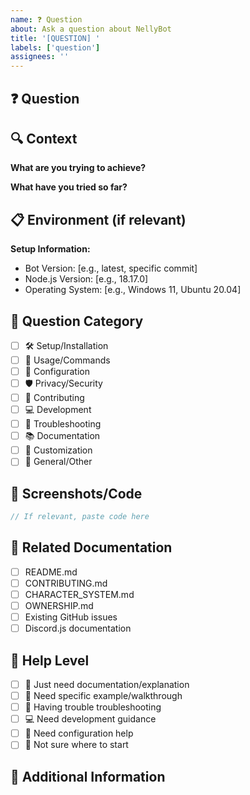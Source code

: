 ```yaml
---
name: ❓ Question
about: Ask a question about NellyBot
title: '[QUESTION] '
labels: ['question']
assignees: ''
---
```


## ❓ Question

<!-- Ask your question clearly and concisely -->

## 🔍 Context

<!-- Provide context about what you're trying to do or understand -->

**What are you trying to achieve?**
<!-- Describe your goal or what you're working on -->

**What have you tried so far?**
<!-- Describe any attempts you've made to solve this -->

## 📋 Environment (if relevant)

**Setup Information:**
- Bot Version: [e.g., latest, specific commit]
- Node.js Version: [e.g., 18.17.0]
- Operating System: [e.g., Windows 11, Ubuntu 20.04]

## 🎯 Question Category

- [ ] 🛠️ Setup/Installation
- [ ] 📖 Usage/Commands
- [ ] 🔧 Configuration
- [ ] 🛡️ Privacy/Security
- [ ] 🤝 Contributing
- [ ] 💻 Development
- [ ] 🐛 Troubleshooting
- [ ] 📚 Documentation
- [ ] 🎨 Customization
- [ ] 🤔 General/Other

## 📸 Screenshots/Code

<!-- If applicable, add screenshots or code snippets to help explain your question -->

```javascript
// If relevant, paste code here
```

## 🔗 Related Documentation

<!-- Have you checked these resources? -->

- [ ] README.md
- [ ] CONTRIBUTING.md
- [ ] CHARACTER_SYSTEM.md
- [ ] OWNERSHIP.md
- [ ] Existing GitHub issues
- [ ] Discord.js documentation

## 🤝 Help Level

<!-- What kind of help do you need? -->

- [ ] 📖 Just need documentation/explanation
- [ ] 🎯 Need specific example/walkthrough
- [ ] 🐛 Having trouble troubleshooting
- [ ] 💻 Need development guidance
- [ ] 🔧 Need configuration help
- [ ] 🤔 Not sure where to start

## 📝 Additional Information

<!-- Any additional context that might be helpful -->